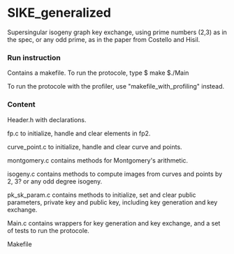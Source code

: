 # SIKE_generalized

Supersingular isogeny graph key exchange, using prime numbers (2,3) as in the spec, or any odd prime, as in the paper from Costello and Hisil.

### Run instruction

Contains a makefile.
To run the protocole, type
$ make
$./Main

To run the protocole with the profiler, use "makefile_with_profiling" instead.

### Content

Header.h with declarations.

fp.c to initialize, handle and clear elements in fp2.

curve_point.c to initialize, handle and clear curve and points.

montgomery.c contains methods for Montgomery's arithmetic.

isogeny.c contains methods to compute images from curves and points by 2, 3? or any odd degree isogeny.

pk_sk_param.c  contains methods to initialize, set and clear public parameters, private key and public key, including key generation and key exchange.

Main.c contains wrappers for key generation and key exchange, and a set of tests to run the protocole.

Makefile 
